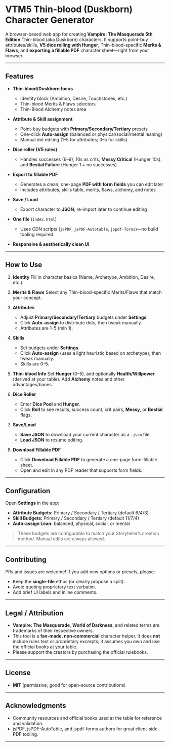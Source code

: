 # VTM5 Thin-blood (Duskborn) Character Generator

A browser-based web app for creating **Vampire: The Masquerade 5th Edition** Thin-blood (aka Duskborn) characters. It supports point-buy attributes/skills, **V5 dice rolling with Hunger**, Thin-blood-specific **Merits & Flaws**, and **exporting a fillable PDF** character sheet—right from your browser.

---

## Features

* **Thin-blood/Duskborn focus**

  * Identity block (Ambition, Desire, Touchstones, etc.)
  * Thin-blood Merits & Flaws selectors
  * Thin-Blood Alchemy notes area
* **Attribute & Skill assignment**

  * Point-buy budgets with **Primary/Secondary/Tertiary** presets
  * One-click **Auto-assign** (balanced or physical/social/mental leaning)
  * Manual dot editing (1–5 for attributes; 0–5 for skills)
* **Dice roller (V5 rules)**

  * Handles successes (6–9), 10s as crits, **Messy Critical** (Hunger 10s), and **Bestial Failure** (Hunger 1 + no successes)
* **Export to fillable PDF**

  * Generates a clean, one-page **PDF with form fields** you can edit later
  * Includes attributes, skills table, merits, flaws, alchemy, and notes
* **Save / Load**

  * Export character to **JSON**; re-import later to continue editing
* **One file** (`index.html`)

  * Uses CDN scripts (`jsPDF`, `jsPDF-Autotable`, `jspdf-forms`)—no build tooling required
* **Responsive & aesthetically clean UI**

---

## How to Use

1. **Identity**
   Fill in character basics (Name, Archetype, Ambition, Desire, etc.).

2. **Merits & Flaws**
   Select any Thin-blood-specific Merits/Flaws that match your concept.

3. **Attributes**

   * Adjust **Primary/Secondary/Tertiary** budgets under **Settings**.
   * Click **Auto-assign** to distribute dots, then tweak manually.
   * Attributes are 1–5 (min 1).

4. **Skills**

   * Set budgets under **Settings**.
   * Click **Auto-assign** (uses a light heuristic based on archetype), then tweak manually.
   * Skills are 0–5.

5. **Thin-blood Info**
   Set **Hunger** (0–5), and optionally **Health/Willpower** (derived at your table). Add **Alchemy** notes and other advantages/banes.

6. **Dice Roller**

   * Enter **Dice Pool** and **Hunger**.
   * Click **Roll** to see results, success count, crit pairs, **Messy**, or **Bestial** flags.

7. **Save/Load**

   * **Save JSON** to download your current character as a `.json` file.
   * **Load JSON** to resume editing.

8. **Download Fillable PDF**

   * Click **Download Fillable PDF** to generate a one-page form-fillable sheet.
   * Open and edit in any PDF reader that supports form fields.

---

## Configuration

Open **Settings** in the app:

* **Attribute Budgets:** Primary / Secondary / Tertiary (default 6/4/3)
* **Skill Budgets:** Primary / Secondary / Tertiary (default 11/7/4)
* **Auto-assign Lean:** balanced, physical, social, or mental

> These budgets are configurable to match your Storyteller’s creation method. Manual edits are always allowed.

---

## Contributing

PRs and issues are welcome! If you add new options or presets, please:

* Keep the **single-file** ethos (or clearly propose a split).
* Avoid quoting proprietary text verbatim.
* Add brief UI labels and inline comments.

---

## Legal / Attribution

* **Vampire: The Masquerade**, **World of Darkness**, and related terms are trademarks of their respective owners.
* This tool is a **fan-made, non-commercial** character helper. It does **not** include rules text or proprietary excerpts; it assumes you own and use the official books at your table.
* Please support the creators by purchasing the official rulebooks.

---

## License

* **MIT** (permissive; good for open-source contributions)
---

## Acknowledgments

* Community resources and official books used at the table for reference and validation.
* jsPDF, jsPDF-AutoTable, and jspdf-forms authors for great client-side PDF tooling.


---
